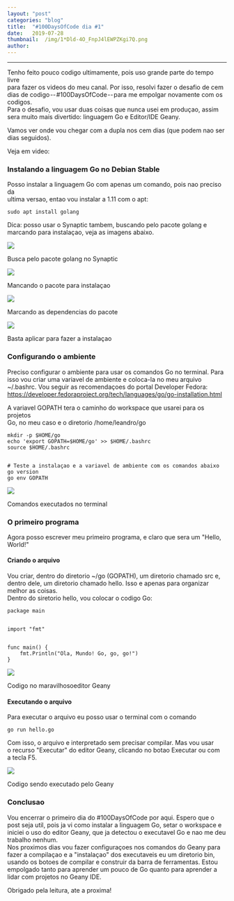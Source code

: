 ```yaml
---
layout:	"post"
categories:	"blog"
title:	"#100DaysOfCode dia #1"
date:	2019-07-28
thumbnail:	/img/1*Dld-4O_FnpJ4lEWPZKgi7Q.png
author:	
---
```


* * *

Tenho feito pouco codigo ultimamente, pois uso grande parte do tempo livre  
para fazer os videos do meu canal. Por isso, resolvi fazer o desafio de cem
dias de codigo -- #100DaysOfCode -- para me empolgar novamente com os codigos.  
Para o desafio, vou usar duas coisas que nunca usei em produçao, assim sera
muito mais divertido: linguagem Go e Editor/IDE Geany.

Vamos ver onde vou chegar com a dupla nos cem dias (que podem nao ser  
dias seguidos).

Veja em video:

### Instalando a linguagem Go no Debian Stable

Posso instalar a linguagem Go com apenas um comando, pois nao preciso da  
ultima versao, entao vou instalar a 1.11 com o apt:

    
    
    sudo apt install golang

Dica: posso usar o Synaptic tambem, buscando pelo pacote golang e  
marcando para instalaçao, veja as imagens abaixo.

![](/img/1*Dld-4O_FnpJ4lEWPZKgi7Q.png)

Busca pelo pacote golang no Synaptic

![](/img/1*2XP9_F3Y7dcvUqbuYJm-2Q.png)

Mancando o pacote para instalaçao

![](/img/1*yUEPCKeyN0IX5DAQO-q1eg.png)

Marcando as dependencias do pacote

![](/img/1*ufQdtN91GkIAlYkv8Su_dg.png)

Basta aplicar para fazer a instalaçao

### Configurando o ambiente

Preciso configurar o ambiente para usar os comandos Go no terminal. Para isso
vou criar uma variavel de ambiente e coloca-la no meu arquivo ~/.bashrc. Vou
seguir as recomendaçoes do portal Developer Fedora:  
<https://developer.fedoraproject.org/tech/languages/go/go-installation.html>

A variavel GOPATH tera o caminho do workspace que usarei para os projetos  
Go, no meu caso e o diretorio /home/leandro/go

    
    
    mkdir -p $HOME/go  
    echo 'export GOPATH=$HOME/go' >> $HOME/.bashrc  
    source $HOME/.bashrc
    
    
    # Teste a instalaçao e a variavel de ambiente com os comandos abaixo  
    go version  
    go env GOPATH

![](/img/1*4jqTP0g4AHr9Jqih4Twn2A.png)

Comandos executados no terminal

### O primeiro programa

Agora posso escrever meu primeiro programa, e claro que sera um "Hello,  
World!"

#### Criando o arquivo

Vou criar, dentro do diretorio ~/go (GOPATH), um diretorio chamado src e,
dentro dele, um diretorio chamado hello. Isso e apenas para organizar melhor
as coisas.  
Dentro do siretorio hello, vou colocar o codigo Go:

    
    
    package main
    
    
    import "fmt"
    
    
    func main() {  
        fmt.Println("Ola, Mundo! Go, go, go!")  
    }

![](/img/1*KFnR0L2mV8aCK9h573h6BA.png)

Codigo no maravilhosoeditor Geany

#### Executando o arquivo

Para executar o arquivo eu posso usar o terminal com o comando

    
    
    go run hello.go

Com isso, o arquivo e interpretado sem precisar compilar. Mas vou usar  
o recurso "Executar" do editor Geany, clicando no botao Executar ou com  
a tecla F5.

![](/img/1*RDwMccodkXrpOWCcTao1QA.png)

Codigo sendo executado pelo Geany

### Conclusao

Vou encerrar o primeiro dia do #100DaysOfCode por aqui. Espero que o post seja
util, pois ja vi como instalar a linguagem Go, setar o workspace e iniciei o
uso do editor Geany, que ja detectou o executavel Go e nao me deu trabalho
nenhum.  
Nos proximos dias vou fazer configuraçoes nos comandos do Geany para fazer a
compilaçao e a "instalaçao" dos executaveis eu um diretorio bin, usando os
botoes de compilar e construir da barra de ferramentas. Estou empolgado tanto
para aprender um pouco de Go quanto para aprender a lidar com projetos no
Geany IDE.

Obrigado pela leitura, ate a proxima!

